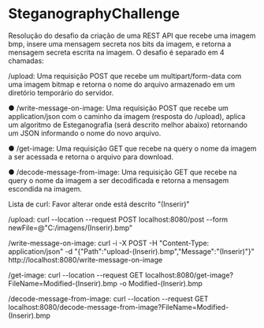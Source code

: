 # SteganographyChallenge

Resolução do desafio da criação de uma REST API que recebe uma imagem bmp, insere uma mensagem secreta nos bits da imagem, e retorna a mensagem secreta escrita na imagem.
O desafio é separado em 4 chamadas:

/upload: Uma requisição POST que recebe um multipart/form-data com uma
imagem bitmap e retorna o nome do arquivo armazenado em um diretório
temporário do servidor.

● /write-message-on-image: Uma requisição POST que recebe um
application/json com o caminho da imagem (resposta do /upload), aplica um
algoritmo de Esteganografia (será descrito melhor abaixo) retornando um JSON
informando o nome do novo arquivo.

● /get-image: Uma requisição GET que recebe na query o nome da imagem a ser
acessada e retorna o arquivo para download.

● /decode-message-from-image: Uma requisição GET que recebe na query o nome
da imagem a ser decodificada e retorna a mensagem escondida na imagem.

Lista de curl:
Favor alterar onde está descrito "(Inserir)"

/upload:
curl --location --request POST localhost:8080/post --form newFile=@"C:/imagens/(Inserir).bmp"

/write-message-on-image:
curl -i -X POST -H "Content-Type: application/json" -d  "{\"Path\":\"upload-(Inserir).bmp\",\"Message\":\"(Inserir)\"}" http://localhost:8080/write-message-on-image

/get-image:	
curl --location --request GET localhost:8080/get-image?FileName=Modified-(Inserir).bmp -o Modified-(Inserir).bmp

/decode-message-from-image:
curl --location --request GET localhost:8080/decode-message-from-image?FileName=Modified-(Inserir).bmp


